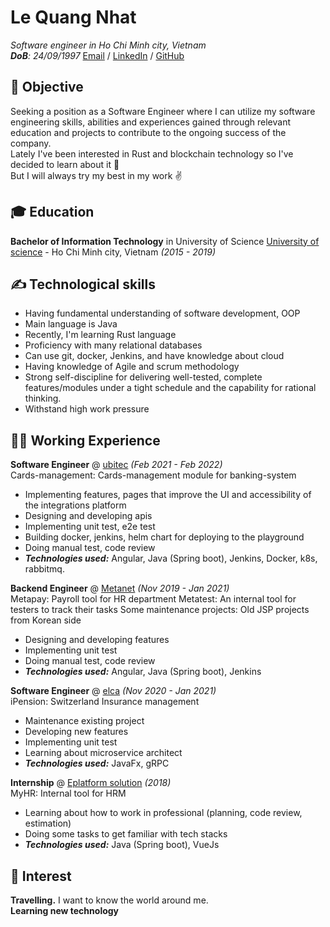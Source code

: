 # Le Quang Nhat

_Software engineer in Ho Chi Minh city, Vietnam_ <br>
_**DoB**: 24/09/1997_
[Email](mailto:lqnhat97@gmail.com) / [LinkedIn](https://www.linkedin.com/in/lqnhat97/) / [GitHub](https://github.com/lqnhat97/)

## 🎯 Objective

Seeking a position as a Software Engineer where I can utilize my software engineering skills, abilities and experiences gained through relevant education and projects to contribute to the ongoing success of the company. <br> 
Lately I've been interested in Rust and blockchain technology so I've decided to learn about it 👀 <br>
But I will always try my best in my work ✌️

## 🎓 Education

**Bachelor of Information Technology** in University of Science
[University of science](https://www.hcmus.edu.vn/) - Ho Chi Minh city, Vietnam _(2015 - 2019)_

## ✍️ Technological skills

- Having fundamental understanding of software development, OOP
- Main language is Java
- Recently, I'm learning Rust language
- Proficiency with many relational databases
- Can use git, docker, Jenkins, and have knowledge about cloud
- Having knowledge of Agile and scrum methodology
- Strong self-discipline for delivering well-tested, complete features/modules under a tight schedule and the capability for rational thinking.
- Withstand high work pressure

## 👨‍💻 Working Experience

**Software Engineer** @ [ubitec](https://ubitec.com/) _(Feb 2021 - Feb 2022)_ <br>
Cards-management: Cards-management module for banking-system

- Implementing features, pages that improve the UI and accessibility of the integrations platform
- Designing and developing apis
- Implementing unit test, e2e test
- Building docker, jenkins, helm chart for deploying to the playground
- Doing manual test, code review
- **_Technologies used:_** Angular, Java (Spring boot), Jenkins, Docker, k8s, rabbitmq.

**Backend Engineer** @ [Metanet](https://www.metanet.co.kr/) _(Nov 2019 - Jan 2021)_ <br>
Metapay: Payroll tool for HR department 
Metatest: An internal tool for testers to track their tasks
Some maintenance projects: Old JSP projects from Korean side

- Designing and developing features
- Implementing unit test
- Doing manual test, code review
- **_Technologies used:_** Angular, Java (Spring boot), Jenkins

**Software Engineer** @ [elca](https://www.elca.vn/) _(Nov 2020 - Jan 2021)_ <br>
iPension: Switzerland Insurance management

- Maintenance existing project
- Developing new features
- Implementing unit test
- Learning about microservice architect
- **_Technologies used:_** JavaFx, gRPC

**Internship** @ [Eplatform solution](https://www.eplatform.vn/) _(2018)_ <br>
MyHR: Internal tool for HRM

- Learning about how to work in professional (planning, code review, estimation)
- Doing some tasks to get familiar with tech stacks
- **_Technologies used:_** Java (Spring boot), VueJs

## 🧸 Interest

**Travelling.** I want to know the 
world around me.<br>
**Learning new technology**
